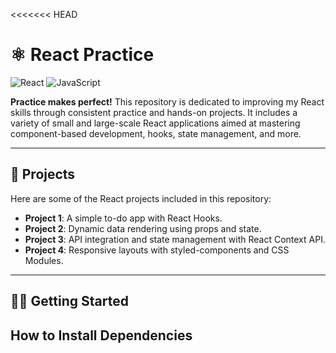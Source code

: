 <<<<<<< HEAD
# ⚛️ React Practice

![React](https://img.shields.io/badge/React-Practice-blue?style=for-the-badge&logo=react)
![JavaScript](https://img.shields.io/badge/JavaScript-ES6-yellow?style=for-the-badge&logo=javascript)

**Practice makes perfect!** This repository is dedicated to improving my React skills through consistent practice and hands-on projects. It includes a variety of small and large-scale React applications aimed at mastering component-based development, hooks, state management, and more.

---

## 🚀 Projects

Here are some of the React projects included in this repository:
- **Project 1**: A simple to-do app with React Hooks.
- **Project 2**: Dynamic data rendering using props and state.
- **Project 3**: API integration and state management with React Context API.
- **Project 4**: Responsive layouts with styled-components and CSS Modules.

---

## 🧑‍💻 Getting Started

## How to Install Dependencies
